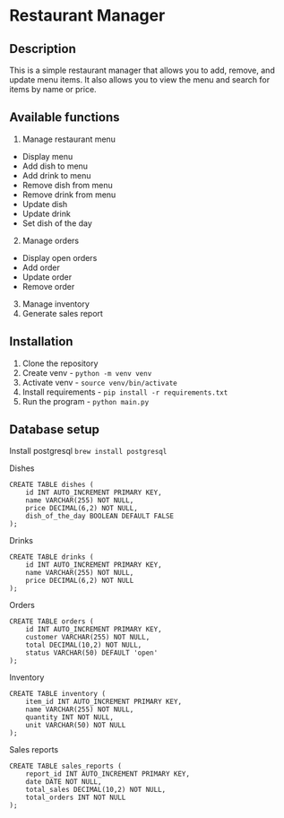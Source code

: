 # Restaurant Manager

## Description
This is a simple restaurant manager that allows you to add, remove, and update menu items. It also allows you to view the menu and search for items by name or price.

## Available functions 
1. Manage restaurant menu
- Display menu
- Add dish to menu
- Add drink to menu
- Remove dish from menu
- Remove drink from menu
- Update dish
- Update drink
- Set dish of the day
2. Manage orders
- Display open orders
- Add order
- Update order
- Remove order
3. Manage inventory
4. Generate sales report

## Installation
1. Clone the repository
2. Create venv - `python -m venv venv`
3. Activate venv - `source venv/bin/activate`
4. Install requirements - `pip install -r requirements.txt`
5. Run the program - `python main.py`

## Database setup
Install postgresql `brew install postgresql`

Dishes
```
CREATE TABLE dishes (
    id INT AUTO_INCREMENT PRIMARY KEY,
    name VARCHAR(255) NOT NULL,
    price DECIMAL(6,2) NOT NULL,
    dish_of_the_day BOOLEAN DEFAULT FALSE
);
```
Drinks
```
CREATE TABLE drinks (
    id INT AUTO_INCREMENT PRIMARY KEY,
    name VARCHAR(255) NOT NULL,
    price DECIMAL(6,2) NOT NULL
);
```
Orders
```
CREATE TABLE orders (
    id INT AUTO_INCREMENT PRIMARY KEY,
    customer VARCHAR(255) NOT NULL,
    total DECIMAL(10,2) NOT NULL,
    status VARCHAR(50) DEFAULT 'open'
);

```
Inventory
```
CREATE TABLE inventory (
    item_id INT AUTO_INCREMENT PRIMARY KEY,
    name VARCHAR(255) NOT NULL,
    quantity INT NOT NULL,
    unit VARCHAR(50) NOT NULL
);
```
Sales reports
```
CREATE TABLE sales_reports (
    report_id INT AUTO_INCREMENT PRIMARY KEY,
    date DATE NOT NULL,
    total_sales DECIMAL(10,2) NOT NULL,
    total_orders INT NOT NULL
);
```